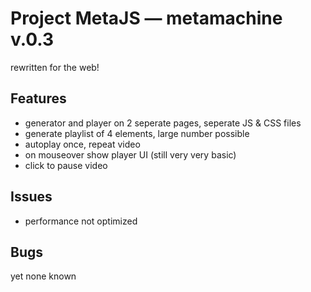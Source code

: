 # Project MetaJS — metamachine v.0.3
rewritten for the web!

## Features
- generator and player on 2 seperate pages, seperate JS & CSS files
- generate playlist of 4 elements, large number possible
- autoplay once, repeat video
- on mouseover show player UI (still very very basic)
- click to pause video

## Issues
- performance not optimized

## Bugs
yet none known
